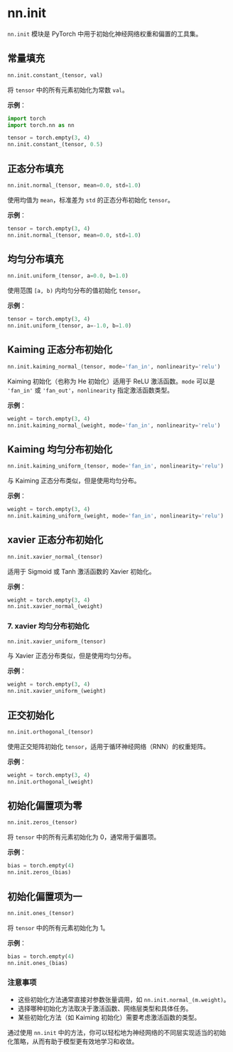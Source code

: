 



# nn.init
`nn.init` 模块是 PyTorch 中用于初始化神经网络权重和偏置的工具集。

## 常量填充
```python
nn.init.constant_(tensor, val)
```
将 `tensor` 中的所有元素初始化为常数 `val`。

**示例**：
```python
import torch
import torch.nn as nn

tensor = torch.empty(3, 4)
nn.init.constant_(tensor, 0.5)
```

## 正态分布填充
```python
nn.init.normal_(tensor, mean=0.0, std=1.0)
```
使用均值为 `mean`，标准差为 `std` 的正态分布初始化 `tensor`。

**示例**：
```python
tensor = torch.empty(3, 4)
nn.init.normal_(tensor, mean=0.0, std=1.0)
```

## 均匀分布填充
```python
nn.init.uniform_(tensor, a=0.0, b=1.0)
```
使用范围 `[a, b)` 内均匀分布的值初始化 `tensor`。

**示例**：
```python
tensor = torch.empty(3, 4)
nn.init.uniform_(tensor, a=-1.0, b=1.0)
```

## Kaiming 正态分布初始化
```python
nn.init.kaiming_normal_(tensor, mode='fan_in', nonlinearity='relu')
```
Kaiming 初始化（也称为 He 初始化）适用于 ReLU 激活函数。`mode` 可以是 `'fan_in'` 或 `'fan_out'`，`nonlinearity` 指定激活函数类型。

**示例**：
```python
weight = torch.empty(3, 4)
nn.init.kaiming_normal_(weight, mode='fan_in', nonlinearity='relu')
```

##  Kaiming 均匀分布初始化
```python
nn.init.kaiming_uniform_(tensor, mode='fan_in', nonlinearity='relu')
```
与 Kaiming 正态分布类似，但是使用均匀分布。

**示例**：
```python
weight = torch.empty(3, 4)
nn.init.kaiming_uniform_(weight, mode='fan_in', nonlinearity='relu')
```

##  xavier 正态分布初始化
```python
nn.init.xavier_normal_(tensor)
```
适用于 Sigmoid 或 Tanh 激活函数的 Xavier 初始化。

**示例**：
```python
weight = torch.empty(3, 4)
nn.init.xavier_normal_(weight)
```

### 7. xavier 均匀分布初始化
```python
nn.init.xavier_uniform_(tensor)
```
与 Xavier 正态分布类似，但是使用均匀分布。

**示例**：
```python
weight = torch.empty(3, 4)
nn.init.xavier_uniform_(weight)
```

##  正交初始化
```python
nn.init.orthogonal_(tensor)
```
使用正交矩阵初始化 `tensor`，适用于循环神经网络（RNN）的权重矩阵。

**示例**：
```python
weight = torch.empty(3, 4)
nn.init.orthogonal_(weight)
```

##  初始化偏置项为零
```python
nn.init.zeros_(tensor)
```
将 `tensor` 中的所有元素初始化为 0，通常用于偏置项。

**示例**：
```python
bias = torch.empty(4)
nn.init.zeros_(bias)
```

##  初始化偏置项为一
```python
nn.init.ones_(tensor)
```
将 `tensor` 中的所有元素初始化为 1。

**示例**：
```python
bias = torch.empty(4)
nn.init.ones_(bias)
```

### 注意事项
- 这些初始化方法通常直接对参数张量调用，如 `nn.init.normal_(m.weight)`。
- 选择哪种初始化方法取决于激活函数、网络层类型和具体任务。
- 某些初始化方法（如 Kaiming 初始化）需要考虑激活函数的类型。

通过使用 `nn.init` 中的方法，你可以轻松地为神经网络的不同层实现适当的初始化策略，从而有助于模型更有效地学习和收敛。
